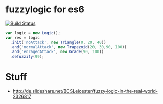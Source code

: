 # fuzzylogic for es6

[![Build Status](https://travis-ci.org/sebs/es6-fuzz.png)](https://travis-ci.org/sebs/es6-fuzz)

```javascript
var logic = new Logic();
var res = logic
  .init('noAttack', new Triangle(0, 20, 40))
  .and('normalAttack', new Trapezoid(20, 30,90, 100))
  .and('enragedAttack', new Grade(90, 100))
  .defuzzify(99);
```

# Stuff
* http://de.slideshare.net/BCSLeicester/fuzzy-logic-in-the-real-world-2326817

